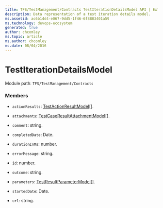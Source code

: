 ```yaml
---
title: TFS/TestManagement/Contracts TestIterationDetailsModel API | Extensions for Azure DevOps Services
description: Data representation of a test iteration details model.
ms.assetid: ac6b14d4-e067-9dd5-1f46-6f8803401a59
ms.technology: devops-ecosystem
generated: true
author: chcomley
ms.topic: article
ms.author: chcomley
ms.date: 08/04/2016
---
```


# TestIterationDetailsModel

Module path: `TFS/TestManagement/Contracts`

### Members

- `actionResults`: [TestActionResultModel](../../../TFS/TestManagement/Contracts/TestActionResultModel.md)[].

- `attachments`: [TestCaseResultAttachmentModel](../../../TFS/TestManagement/Contracts/TestCaseResultAttachmentModel.md)[].

- `comment`: string.

- `completedDate`: Date.

- `durationInMs`: number.

- `errorMessage`: string.

- `id`: number.

- `outcome`: string.

- `parameters`: [TestResultParameterModel](../../../TFS/TestManagement/Contracts/TestResultParameterModel.md)[].

- `startedDate`: Date.

- `url`: string.
